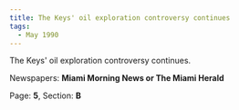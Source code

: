 ```yaml
---  
title: The Keys' oil exploration controversy continues  
tags:  
  - May 1990  
---  
```

  
The Keys' oil exploration controversy continues.  
  
Newspapers: **Miami Morning News or The Miami Herald**  
  
Page: **5**, Section: **B** 

